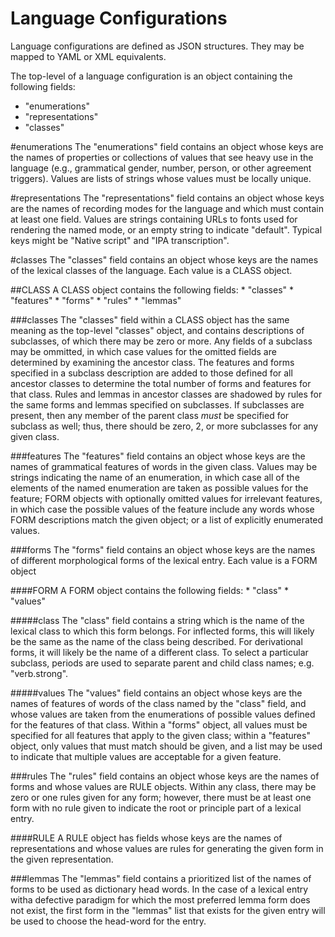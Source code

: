Language Configurations
=============

Language configurations are defined as JSON structures. They may be mapped to YAML or XML equivalents.

The top-level of a language configuration is an object containing the following fields:
* "enumerations"
* "representations"
* "classes"

#enumerations
The "enumerations" field contains an object whose keys are the names of properties or collections of values that see heavy use in the language (e.g., grammatical gender, number, person, or other agreement triggers). Values are lists of strings whose values must be locally unique.

#representations
The "representations" field contains an object whose keys are the names of recording modes for the language and which must contain at least one field. Values are strings containing URLs to fonts used for rendering the named mode, or an empty string to indicate "default". Typical keys might be "Native script" and "IPA transcription".

#classes
The "classes" field contains an object whose keys are the names of the lexical classes of the language. Each value is a CLASS object.

##CLASS
A CLASS object contains the following fields:
	* "classes"
    * "features"
	* "forms"
	* "rules"
	* "lemmas"
	
###classes
The "classes" field within a CLASS object has the same meaning as the top-level "classes" object, and contains descriptions of subclasses, of which there may be zero or more. Any fields of a subclass may be ommitted, in which case values for the omitted fields are determined by examining the ancestor class. The features and forms specified in a subclass description are added to those defined for all ancestor classes to determine the total number of forms and features for that class. Rules and lemmas in ancestor classes are shadowed by rules for the same forms and lemmas specified on subclasses. If subclasses are present, then any member of the parent class *must* be specified for subclass as well; thus, there should be zero, 2, or more subclasses for any given class.

###features
The "features" field contains an object whose keys are the names of grammatical features of words in the given class. Values may be strings indicating the name of an enumeration, in which case all of the elements of the named enumeration are taken as possible values for the feature; FORM objects with optionally omitted values for irrelevant features, in which case the possible values of the feature include any words whose FORM descriptions match the given object; or a list of explicitly enumerated values.

###forms
The "forms" field contains an object whose keys are the names of different morphological forms of the lexical entry. Each value is a FORM object

####FORM
A FORM object contains the following fields:
    * "class"
	* "values"

#####class
The "class" field contains a string which is the name of the lexical class to which this form belongs. For inflected forms, this will likely be the same as the name of the class being described. For derivational forms, it will likely be the name of a different class. To select a particular subclass, periods are used to separate parent and child class names; e.g. "verb.strong".

#####values
The "values" field contains an object whose keys are the names of features of words of the class named by the "class" field, and whose values are taken from the enumerations of possible values defined for the features of that class. Within a "forms" object, all values must be specified for all features that apply to the given class; within a "features" object, only values that must match should be given, and a list may be used to indicate that multiple values are acceptable for a given feature.

###rules
The "rules" field contains an object whose keys are the names of forms and whose values are RULE objects. Within any class, there may be zero or one rules given for any form; however, there must be at least one form with no rule given to indicate the root or principle part of a lexical entry.

####RULE
A RULE object has fields whose keys are the names of representations and whose values are rules for generating the given form in the given representation. 

###lemmas
The "lemmas" field contains a prioritized list of the names of forms to be used as dictionary head words. In the case of a lexical entry witha  defective paradigm for which the most preferred lemma form does not exist, the first form in the "lemmas" list that exists for the given entry will be used to choose the head-word for the entry.